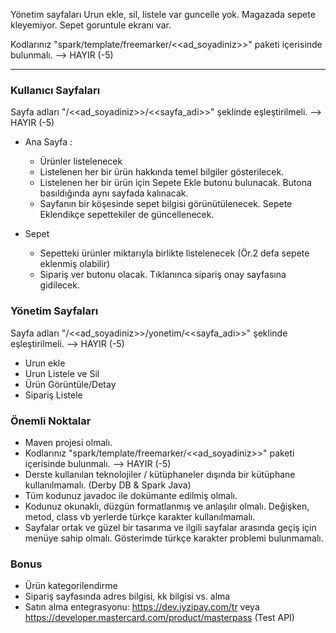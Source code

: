 Yönetim sayfaları Urun ekle, sil, listele var guncelle yok.
Magazada sepete kleyemiyor. Sepet goruntule ekranı var.

Kodlarınız "spark/template/freemarker/<<ad_soyadiniz>>" paketi içerisinde bulunmalı. --> HAYIR (-5)

----------------------------------

### Kullanıcı Sayfaları

Sayfa adları "/<<ad_soyadiniz>>/<<sayfa_adi>>" şeklinde eşleştirilmeli. --> HAYIR (-5)

* Ana Sayfa : 
  * Ürünler listelenecek
  * Listelenen her bir ürün hakkında temel bilgiler gösterilecek. 
  * Listelenen her bir ürün için Sepete Ekle butonu bulunacak. Butona basıldığında aynı sayfada kalınacak.
  * Sayfanın bir köşesinde sepet bilgisi görünütülenecek. Sepete Eklendikçe sepettekiler de güncellenecek.

* Sepet
  * Sepetteki ürünler miktarıyla birlikte listelenecek (Ör.2 defa sepete eklenmiş olabilir)
  * Sipariş ver butonu olacak. Tıklanınca sipariş onay sayfasına gidilecek.

### Yönetim Sayfaları

Sayfa adları "/<<ad_soyadiniz>>/yonetim/<<sayfa_adi>>" şeklinde eşleştirilmeli. --> HAYIR (-5)

* Urun ekle
* Urun Listele ve Sil
* Ürün Görüntüle/Detay
* Sipariş Listele

### Önemli Noktalar

* Maven projesi olmalı.
* Kodlarınız "spark/template/freemarker/<<ad_soyadiniz>>" paketi içerisinde bulunmalı. --> HAYIR (-5)
* Derste kullanılan teknolojiler / kütüphaneler dışında bir kütüphane kullanılmamalı. (Derby DB & Spark Java)
* Tüm kodunuz javadoc ile dokümante edilmiş olmalı.
* Kodunuz okunaklı, düzgün formatlanmış ve anlaşılır olmalı. Değişken, metod, class vb yerlerde türkçe karakter kullanılmamalı.
* Sayfalar ortak ve güzel bir tasarıma ve ilgili sayfalar arasında geçiş için menüye sahip olmalı. Gösterimde türkçe karakter problemi bulunmamalı.

### Bonus

* Ürün kategorilendirme
* Sipariş sayfasında adres bilgisi, kk bilgisi vs. alma
* Satın alma entegrasyonu: https://dev.iyzipay.com/tr veya https://developer.mastercard.com/product/masterpass (Test API)